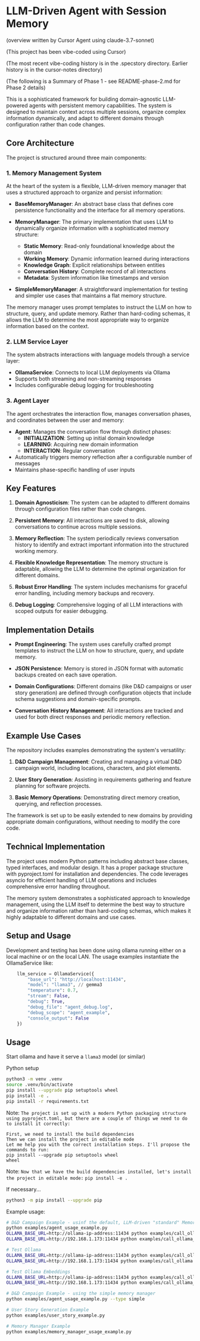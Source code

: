 # LLM-Driven Agent with Session Memory

(overview written by Cursor Agent using claude-3.7-sonnet)

(This project has been vibe-coded using Cursor)

(The most recent vibe-coding history is in the .specstory directory. Earlier history is in the cursor-notes directory)

(The following is a Summary of Phase 1 - see README-phase-2.md for Phase 2 details)

This is a sophisticated framework for building domain-agnostic LLM-powered agents with persistent memory capabilities. The system is designed to maintain context across multiple sessions, organize complex information dynamically, and adapt to different domains through configuration rather than code changes.

## Core Architecture

The project is structured around three main components:

### 1. Memory Management System

At the heart of the system is a flexible, LLM-driven memory manager that uses a structured approach to organize and persist information:

- **BaseMemoryManager**: An abstract base class that defines core persistence functionality and the interface for all memory operations.

- **MemoryManager**: The primary implementation that uses LLM to dynamically organize information with a sophisticated memory structure:
  - **Static Memory**: Read-only foundational knowledge about the domain
  - **Working Memory**: Dynamic information learned during interactions
  - **Knowledge Graph**: Explicit relationships between entities
  - **Conversation History**: Complete record of all interactions
  - **Metadata**: System information like timestamps and version

- **SimpleMemoryManager**: A straightforward implementation for testing and simpler use cases that maintains a flat memory structure.

The memory manager uses prompt templates to instruct the LLM on how to structure, query, and update memory. Rather than hard-coding schemas, it allows the LLM to determine the most appropriate way to organize information based on the context.

### 2. LLM Service Layer

The system abstracts interactions with language models through a service layer:

- **OllamaService**: Connects to local LLM deployments via Ollama
- Supports both streaming and non-streaming responses
- Includes configurable debug logging for troubleshooting

### 3. Agent Layer

The agent orchestrates the interaction flow, manages conversation phases, and coordinates between the user and memory:

- **Agent**: Manages the conversation flow through distinct phases:
  - **INITIALIZATION**: Setting up initial domain knowledge
  - **LEARNING**: Acquiring new domain information
  - **INTERACTION**: Regular conversation
- Automatically triggers memory reflection after a configurable number of messages
- Maintains phase-specific handling of user inputs

## Key Features

1. **Domain Agnosticism**: The system can be adapted to different domains through configuration files rather than code changes.

2. **Persistent Memory**: All interactions are saved to disk, allowing conversations to continue across multiple sessions.

3. **Memory Reflection**: The system periodically reviews conversation history to identify and extract important information into the structured working memory.

4. **Flexible Knowledge Representation**: The memory structure is adaptable, allowing the LLM to determine the optimal organization for different domains.

5. **Robust Error Handling**: The system includes mechanisms for graceful error handling, including memory backups and recovery.

6. **Debug Logging**: Comprehensive logging of all LLM interactions with scoped outputs for easier debugging.

## Implementation Details

- **Prompt Engineering**: The system uses carefully crafted prompt templates to instruct the LLM on how to structure, query, and update memory.

- **JSON Persistence**: Memory is stored in JSON format with automatic backups created on each save operation.

- **Domain Configurations**: Different domains (like D&D campaigns or user story generation) are defined through configuration objects that include schema suggestions and domain-specific prompts.

- **Conversation History Management**: All interactions are tracked and used for both direct responses and periodic memory reflection.

## Example Use Cases

The repository includes examples demonstrating the system's versatility:

1. **D&D Campaign Management**: Creating and managing a virtual D&D campaign world, including locations, characters, and plot elements.

2. **User Story Generation**: Assisting in requirements gathering and feature planning for software projects.

3. **Basic Memory Operations**: Demonstrating direct memory creation, querying, and reflection processes.

The framework is set up to be easily extended to new domains by providing appropriate domain configurations, without needing to modify the core code.

## Technical Implementation

The project uses modern Python patterns including abstract base classes, typed interfaces, and modular design. It has a proper package structure with pyproject.toml for installation and dependencies. The code leverages asyncio for efficient handling of LLM operations and includes comprehensive error handling throughout.

The memory system demonstrates a sophisticated approach to knowledge management, using the LLM itself to determine the best way to structure and organize information rather than hard-coding schemas, which makes it highly adaptable to different domains and use cases.


## Setup and Usage

Development and testing has been done using ollama running either on a local machine or on the local LAN. The usage examples instantiate the OllamaService like:

```python
    llm_service = OllamaService({
        "base_url": "http://localhost:11434",
        "model": "llama3", // gemma3
        "temperature": 0.7,
        "stream": False,
        "debug": True,
        "debug_file": "agent_debug.log",
        "debug_scope": "agent_example",
        "console_output": False
    })
```


## Usage

Start ollama and have it serve a `llama3` model (or similar)

Python setup

```bash
python3 -m venv .venv
source .venv/bin/activate
pip install --upgrade pip setuptools wheel
pip install -e .
pip install -r requirements.txt
```

Note: `The project is set up with a modern Python packaging structure using pyproject.toml, but there are a couple of things we need to do to install it correctly:`

```
First, we need to install the build dependencies
Then we can install the project in editable mode
Let me help you with the correct installation steps. I'll propose the commands to run:
pip install --upgrade pip setuptools wheel
wheel
```

Note: `Now that we have the build dependencies installed, let's install the project in editable mode:`
`pip install -e .`

If necessary...

```bash
python3 -m pip install --upgrade pip
```

Example usage:

```bash
# D&D Campaign Example - usinf the default, LLM-driven "standard" MemoryManager
python examples/agent_usage_example.py
OLLAMA_BASE_URL=http://ollama-ip-address:11434 python examples/call_ollama_to_generate_embeddings.py
OLLAMA_BASE_URL=http://192.168.1.173:11434 python examples/call_ollama_to_generate_embeddings.py

# Test Ollama
OLLAMA_BASE_URL=http://ollama-ip-address:11434 python examples/call_ollama.py
OLLAMA_BASE_URL=http://192.168.1.173:11434 python examples/call_ollama.py

# Test Ollama Embeddings
OLLAMA_BASE_URL=http://ollama-ip-address:11434 python examples/call_ollama_to_generate_embeddings.py
OLLAMA_BASE_URL=http://192.168.1.173:11434 python examples/call_ollama_to_generate_embeddings.py

# D&D Campaign Example - using the simple memory manager
python examples/agent_usage_example.py --type simple

# User Story Generation Example
python examples/user_story_example.py

# Memory Manager Example
python examples/memory_manager_usage_example.py
```